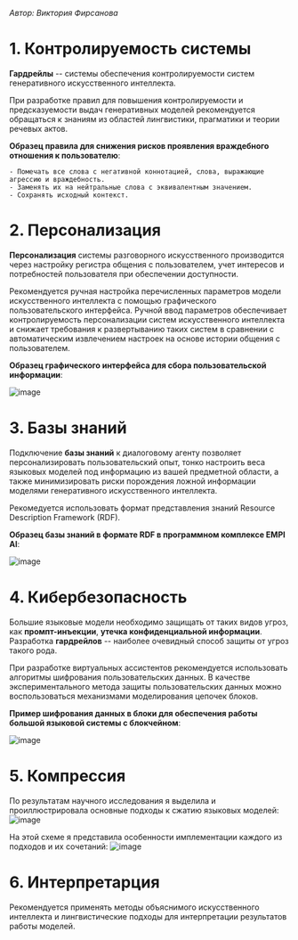 *Автор: Виктория Фирсанова*

# 1. Контролируемость системы

**Гардрейлы** -- системы обеспечения контролируемости систем генеративного искусственного интеллекта.

При разработке правил для повышения контролируемости и предсказуемости выдач генеративных моделей рекомендуется обращаться к знаниям из областей лингвистики, прагматики и теории речевых актов.

**Образец правила для снижения рисков проявления враждебного отношения к пользователю**:

```
- Помечать все слова с негативной коннотацией, слова, выражающие агрессию и враждебность. 
- Заменять их на нейтральные слова с эквивалентным значением. 
- Сохранять исходный контекст.
```
# 2. Персонализация

**Персонализация** системы разговорного искусственного производится через настройку регистра общения с пользователем, учет интересов и потребностей пользователя при обеспечении доступности.

Рекомендуется ручная настройка перечисленных параметров модели искусственного интеллекта с помощью графического пользовательского интерфейса. Ручной ввод параметров обеспечивает контролируемость персонализации систем искусственного интеллекта и снижает требования к развертыванию таких систем в сравнении с автоматическим извлечением настроек на основе истории общения с пользователем.

**Образец графического интерфейса для сбора пользовательской информации**:

![image](https://github.com/user-attachments/assets/021df51d-ca3e-4550-bdf0-6a39c7b5ea3a)

# 3. Базы знаний

Подключение **базы знаний** к диалоговому агенту позволяет персонализировать пользовательский опыт, тонко настроить веса языковых моделей под информацию из вашей предметной области, а также минимизировать риски порождения ложной информации моделями генеративного искусственного интеллекта. 

Рекомедуется использовать формат представления знаний Resource Description Framework (RDF).

**Образец базы знаний в формате RDF в программном комплексе EMPI AI**:

![image](https://github.com/user-attachments/assets/ce1cf418-6e02-4911-af8c-d3496a3ae7b3)

# 4. Кибербезопасность

Большие языковые модели необходимо защищать от таких видов угроз, как **промпт-инъекции**, **утечка конфиденциальной информации**. Разработка **гардрейлов** -- наиболее очевидный способ защиты от угроз такого рода.

При разработке виртуальных ассистентов рекомендуется использовать алгоритмы шифрования пользовательских данных. В качестве экспериментального метода защиты пользовательских данных можно воспользоваться механизмами моделирования цепочек блоков.

**Пример шифрования данных в блоки для обеспечения работы большой языковой системы с блокчейном**:

![image](https://github.com/user-attachments/assets/33c492ff-ad07-4dc2-a94e-7a234a9d8a4f)

# 5. Компрессия

По результатам научного исследования я выделила и проиллюстрировала основные подходы к сжатию языковых моделей:
![image](https://github.com/user-attachments/assets/a36ff76d-2a8f-4ccb-ac4b-764679f69886)

На этой схеме я представила особенности имплементации каждого из подходов и их сочетаний:
![image](https://github.com/user-attachments/assets/f88db682-34c6-4852-a217-979fbcfe6291)

# 6. Интерпретарция

Рекомендуется применять методы объяснимого искусственного интеллекта и лингвистические подходы для интерпретации результатов работы моделей.
